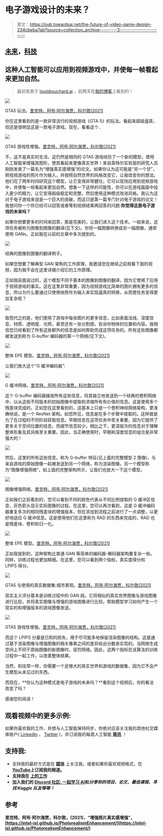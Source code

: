 # 电子游戏设计的未来？

> 原文：<https://pub.towardsai.net/the-future-of-video-game-design-234cbeba7ab?source=collection_archive---------3----------------------->

## [未来](https://towardsai.net/p/category/future)，[科技](https://towardsai.net/p/category/technology)

## 这种人工智能可以应用到视频游戏中，并使每一帧看起来更加自然。

> 最初发表于 [louisbouchard.ai](https://www.louisbouchard.ai/the-future-of-video-game) ，前两天在[我的博客](https://www.louisbouchard.ai/the-future-of-video-game)上看到的！

![](img/e3a9714fbc0ca8edd851375fdce23b89.png)

GTA5 玩法。[里克特，阿布·阿尔海贾，科尔敦(2021)](https://intel-isl.github.io/PhotorealismEnhancement/)

你在这里看到的是一款非常流行的视频游戏《GTA 5》的玩法。看起来超级逼真，但还是很明显这是一款电子游戏。现在，看看这个..

![](img/b54a9a510688db6991a9c56971522900.png)

GTA5 游戏性增强。[里克特，阿布·阿尔海贾，科尔敦(2021)](https://intel-isl.github.io/PhotorealismEnhancement/)

不，这不是真实的生活。这仍然是相同的 GTA5 游戏经历了一个新的模型，使用人工智能来增强其图形，使其看起来更像真实世界！来自英特尔实验室的研究人员刚刚发表了一篇名为“增强真实感增强”的论文。如果你认为这可能是“另一个甘”，把视频游戏的照片作为输入，并按照自然世界的风格改变它，让我改变你的想法。他们花了两年时间研究这个模型，让它变得非常健壮。它可以现场应用到视频游戏中，并使每一帧看起来更加自然。想象一下这样的可能性，你可以在游戏画面中投入更少的精力，让它变得超级稳定和完整，然后使用这种模式改进风格。我认为这对于电子游戏来说是一个巨大的突破，而这只是第一篇专门针对电子游戏的论文！我想问你一个你已经可以回答或者等到视频结束再回答的问题:**你觉得这是电子游戏的未来吗？**

如果你想要更多的时间来回答，那是完美的，让我们进入这个技术。一般来说，这项任务被称为图像到图像的翻译(见下文)。你将一幅图像转换成另一幅图像，通常使用 GANs，正如我在以前的文章中多次提到的。

![](img/f3f6fe6e064d4b521a537e6b12bc6b55.png)

经典的图像到图像的翻译例子。

如果您想要了解典型 GAN 架构的工作原理，我邀请您在继续之前观看下面的视频，因为我不会在这里详细介绍它的工作原理。

正如我前面说过的，这个模型不同于基本的图像到图像的翻译，因为它使用了应用于视频游戏的事实。这在这里非常重要，因为视频游戏比简单的图片拥有更多的信息，所以为什么要通过只使用快照作为输入来实现逼真的转换，从而使任务变得更加复杂呢？

![](img/f08f6041a9b5036006716d875eb0a669.png)

取而代之的是，他们使用了游戏中每张图片的更多信息，比如表面法线、深度信息、材质、透明度、光照，甚至还有一张分割图，告诉你物体的位置和内容。我相信您已经看到了所有这些额外的信息是如何帮助完成这项任务的。所有这些图像都被发送到称为 G-buffer 编码器的第一个网络(见下文)。

![](img/8d9edefe28a5508d86ef87ee23a38eae.png)

整体 EPE 模型。[里克特，阿布·阿尔海贾，科尔敦(2021)](https://intel-isl.github.io/PhotorealismEnhancement/)

让我们放大这个“G 缓冲编码器”:

![](img/a1ff34517607542f9391ec4035ac54fd.png)

G 缓冲网络。[里克特，阿布·阿尔海贾，科尔敦(2021)](https://intel-isl.github.io/PhotorealismEnhancement/)

这个 G-buffer 编码器接收所有这些信息，将其独立地发送到一个经典的卷积网络中，以从这些不同版本的初始图像中提取和浓缩所有有价值的信息。这是使用多个残差块完成的，正如您在这里看到的，这基本上只是一个卷积神经网络架构，更准确地说，是一个 ResNet 架构。如您所见，信息是在多个步骤中提取的。这样做是为了在过程的不同阶段获取信息。早期信息在这项任务中至关重要，因为它提供了更多关于空间位置的信息，而细节信息较少。相比之下，更深层次的信息对于理解整体形象及其风格至关重要。因此，当正确使用时，早期和深度信息的组合是非常强大的！

[![](img/32e6141833fb3bfb5ff037e40e71e7af.png)](http://eepurl.com/huGLT5)

然后，这里的所有这些信息，称为 G-buffer 特征(见上面的完整模型 2 图像)，与来自游戏的原始图像一起被发送到另一个网络，称为渲染图像。另一个模型称为“图像增强网络”，如上面的完整架构所示，让我们也放大一下这个模型。

![](img/a1d8a74454e05e7a939d13e63a09b1ac.png)

图像增强网络。[里克特，阿布·阿尔海贾，科尔敦(2021)](https://intel-isl.github.io/PhotorealismEnhancement/)

正如我们之前看到的，您可以看到不同的颜色代表从不同比例提取的 G 缓冲区信息，灰色箭头显示实际图像的过程。在这里，您可以再次看到，这是 G 缓冲编码器重复多次的相同残差块的增强版本，但在添加到流程之前进行了一点调整，以更好地适应 G 缓冲信息。这是使用他们在这里称为 RAD 的东西来完成的，RAD 也是残差块、卷积和归一化。

![](img/95dec073dc395b5e52da7a578e0cd0a8.png)

整体 EPE 模型。[里克特，阿布·阿尔海贾，科尔敦(2021)](https://intel-isl.github.io/PhotorealismEnhancement/)

正如我提到的，这种架构比普通 GAN 等简单的编码器-解码器架构要复杂一些。同样，训练过程也更加精细。在这里，您可以看到两个指标，真实度得分和 LPIPS 得分。

![](img/359196c80f5bb1181c0323187cf3a79f.png)

GTA5 与使用的真实数据集:城市景观。[里克特，阿布·阿尔海贾，科尔敦(2021)](https://intel-isl.github.io/PhotorealismEnhancement/)

现实主义评分基本是训练过程中的 GAN 段。它将相似的真实世界图像与游戏图像进行比较，并将真实图像与增强的游戏图像进行比较。帮助模型学习如何产生一个现实的和增强版本的游戏图像发送。

![](img/0d7f36faba061cb7df6d0198fb591f0d.png)

GTA5 游戏性增强。[里克特，阿布·阿尔海贾，科尔敦(2021)](https://intel-isl.github.io/PhotorealismEnhancement/)

而这个 LPIPS 分量是已知的损失，用于尽可能多地保留渲染图像的结构。这是通过基于渲染图像与增强图像的相关像素之间的差异给出分数来实现的。当网络生成空间上不同于原始图像的新图像时，惩罚网络。因此，这两个指标在该算法的训练过程中一起工作，以改善整体结果。

当然，和往常一样，你需要一个足够大的真实世界和游戏的数据集，因为它不会产生模型从未见过的东西。

而现在，**你认为这种模式是电子游戏的未来吗？**看到这个视频后，你的看法改变了吗？

感谢您的阅读！

## 观看视频中的更多示例:

如果你喜欢我的工作，并想与人工智能保持同步，你绝对应该关注我的其他社交媒体账户( [LinkedIn](https://www.linkedin.com/in/whats-ai/) ， [Twitter](https://twitter.com/Whats_AI) )，并订阅我的每周人工智能 [**简讯**](http://eepurl.com/huGLT5) ！

## 支持我:

*   支持我的最好方式是在 [**媒体**](https://medium.com/@whats-ai) 上关注我，或者如果你喜欢视频格式，在[**YouTube**](https://www.youtube.com/channel/UCUzGQrN-lyyc0BWTYoJM_Sg)**上订阅我的频道。**
*   **支持我在 [**上的工作**](https://www.patreon.com/whatsai)**
*   **加入我们的 [**Discord 社区:** **一起学习 AI**](https://discord.gg/learnaitogether)和*分享你的项目、论文、最佳课程、寻找 Kaggle 队友等等！***

## **参考**

**里克特，阿布·阿尔海贾，科尔敦，(2021)，“增强照片真实感增强”，[https://intel-isl.github.io/PhotorealismEnhancement/](https://intel-isl.github.io/PhotorealismEnhancement/)**
